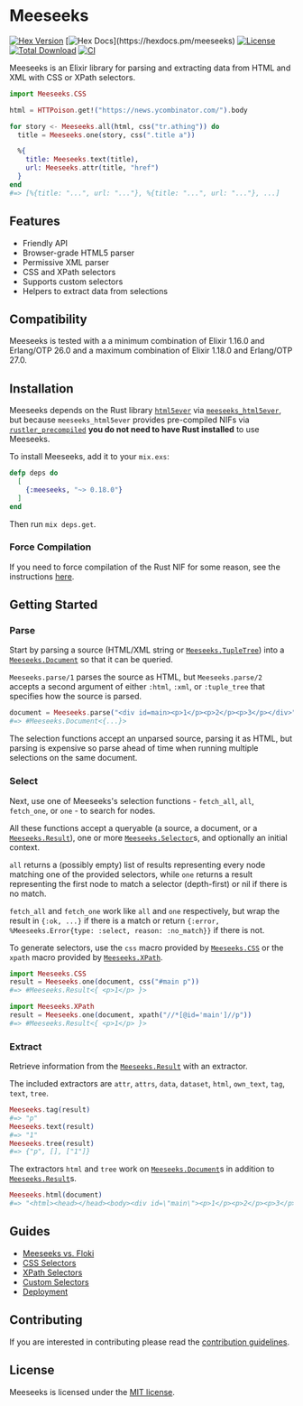 # Meeseeks

[![Hex Version](https://img.shields.io/hexpm/v/meeseeks.svg?style=flat&color=%23714a94)](https://hex.pm/packages/meeseeks)
[![Hex Docs](https://img.shields.io/badge/hex-docs-%23714a94.svg?style=flat")](https://hexdocs.pm/meeseeks)
[![License](https://img.shields.io/hexpm/l/meeseeks.svg?style=flat&color=%23714a94)](https://github.com/mischov/meeseeks/blob/main/LICENSE)
[![Total Download](https://img.shields.io/hexpm/dt/meeseeks.svg?style=flat&color=%23714a94)](https://hex.pm/packages/meeseeks)
[![CI](https://github.com/mischov/meeseeks/actions/workflows/ci.yml/badge.svg)](https://github.com/mischov/meeseeks/actions/workflows/ci.yml)

Meeseeks is an Elixir library for parsing and extracting data from HTML and XML with CSS or XPath selectors.

```elixir
import Meeseeks.CSS

html = HTTPoison.get!("https://news.ycombinator.com/").body

for story <- Meeseeks.all(html, css("tr.athing")) do
  title = Meeseeks.one(story, css(".title a"))

  %{
    title: Meeseeks.text(title),
    url: Meeseeks.attr(title, "href")
  }
end
#=> [%{title: "...", url: "..."}, %{title: "...", url: "..."}, ...]
```

## Features

- Friendly API
- Browser-grade HTML5 parser
- Permissive XML parser
- CSS and XPath selectors
- Supports custom selectors
- Helpers to extract data from selections

## Compatibility

Meeseeks is tested with a a minimum combination of Elixir 1.16.0 and Erlang/OTP 26.0 and a maximum combination of Elixir 1.18.0 and Erlang/OTP 27.0.

## Installation

Meeseeks depends on the Rust library [`html5ever`](https://github.com/servo/html5ever) via [`meeseeks_html5ever`](https://github.com/mischov/meeseeks_html5ever), but because `meeseeks_html5ever` provides pre-compiled NIFs via [`rustler_precompiled`](https://github.com/philss/rustler_precompiled) **you do not need to have Rust installed** to use Meeseeks.

To install Meeseeks, add it to your `mix.exs`:

```elixir
defp deps do
  [
    {:meeseeks, "~> 0.18.0"}
  ]
end
```

Then run `mix deps.get`.

### Force Compilation

If you need to force compilation of the Rust NIF for some reason, see the instructions [here](https://github.com/mischov/meeseeks_html5ever#dependencies).

## Getting Started

### Parse

Start by parsing a source (HTML/XML string or [`Meeseeks.TupleTree`](https://hexdocs.pm/meeseeks/Meeseeks.TupleTree.html)) into a [`Meeseeks.Document`](https://hexdocs.pm/meeseeks/Meeseeks.Document.html) so that it can be queried.

`Meeseeks.parse/1` parses the source as HTML, but `Meeseeks.parse/2` accepts a second argument of either `:html`, `:xml`, or `:tuple_tree` that specifies how the source is parsed.

```elixir
document = Meeseeks.parse("<div id=main><p>1</p><p>2</p><p>3</p></div>")
#=> #Meeseeks.Document<{...}>
```

The selection functions accept an unparsed source, parsing it as HTML, but parsing is expensive so parse ahead of time when running multiple selections on the same document.

### Select

Next, use one of Meeseeks's selection functions - `fetch_all`, `all`, `fetch_one`, or `one` - to search for nodes.

All these functions accept a queryable (a source, a document, or a [`Meeseeks.Result`](https://hexdocs.pm/meeseeks/Meeseeks.Result.html)), one or more [`Meeseeks.Selector`](https://hexdocs.pm/meeseeks/Meeseeks.Selector.html)s, and optionally an initial context.

`all` returns a (possibly empty) list of results representing every node matching one of the provided selectors, while `one` returns a result representing the first node to match a selector (depth-first) or nil if there is no match.

`fetch_all` and `fetch_one` work like `all` and `one` respectively, but wrap the result in `{:ok, ...}` if there is a match or return `{:error, %Meeseeks.Error{type: :select, reason: :no_match}}` if there is not.

To generate selectors, use the `css` macro provided by [`Meeseeks.CSS`](https://hexdocs.pm/meeseeks/Meeseeks.CSS.html) or the `xpath` macro provided by [`Meeseeks.XPath`](https://hexdocs.pm/meeseeks/Meeseeks.XPath.html).

```elixir
import Meeseeks.CSS
result = Meeseeks.one(document, css("#main p"))
#=> #Meeseeks.Result<{ <p>1</p> }>

import Meeseeks.XPath
result = Meeseeks.one(document, xpath("//*[@id='main']//p"))
#=> #Meeseeks.Result<{ <p>1</p> }>
```

### Extract

Retrieve information from the [`Meeseeks.Result`](https://hexdocs.pm/meeseeks/Meeseeks.Result.html) with an extractor.

The included extractors are `attr`, `attrs`, `data`, `dataset`, `html`, `own_text`, `tag`, `text`, `tree`.

```elixir
Meeseeks.tag(result)
#=> "p"
Meeseeks.text(result)
#=> "1"
Meeseeks.tree(result)
#=> {"p", [], ["1"]}
```

The extractors `html` and `tree` work on [`Meeseeks.Document`](https://hexdocs.pm/meeseeks/Meeseeks.Document.html)s in addition to [`Meeseeks.Result`](https://hexdocs.pm/meeseeks/Meeseeks.Result.html)s.

```elixir
Meeseeks.html(document)
#=> "<html><head></head><body><div id=\"main\"><p>1</p><p>2</p><p>3</p></div></body></html>"
```

## Guides

- [Meeseeks vs. Floki](guides/meeseeks_vs_floki.md)
- [CSS Selectors](guides/css_selectors.md)
- [XPath Selectors](guides/xpath_selectors.md)
- [Custom Selectors](guides/custom_selectors.md)
- [Deployment](guides/deployment.md)

## Contributing

If you are interested in contributing please read the [contribution guidelines](CONTRIBUTING.md).

## License

Meeseeks is licensed under the [MIT license](https://opensource.org/licenses/mit-license.php).
